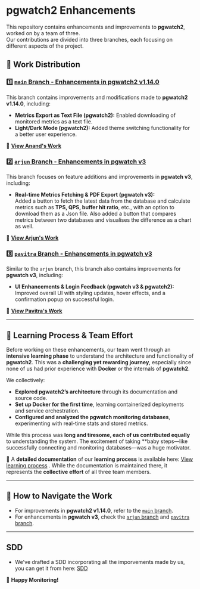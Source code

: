 # pgwatch2 Enhancements  

This repository contains enhancements and improvements to **pgwatch2**, worked on by a team of three.  
Our contributions are divided into three branches, each focusing on different aspects of the project.  

## 🔹 Work Distribution  

### 1️⃣ [`main` Branch - Enhancements in pgwatch2 v1.14.0](https://github.com/ml-agg08/pgwatch2--enhancements/blob/main/pgwatch2-anand/README.md)  
This branch contains improvements and modifications made to **pgwatch2 v1.14.0**, including:  

- **Metrics Export as Text File (pgwatch2):** Enabled downloading of monitored metrics as a text file.  
- **Light/Dark Mode (pgwatch2):** Added theme switching functionality for a better user experience.  

🔗 **[View Anand's Work](https://github.com/ml-agg08/pgwatch2--enhancements/blob/main/pgwatch2-anand/README.md)**  

### 2️⃣ [`arjun` Branch - Enhancements in pgwatch v3](https://github.com/ml-agg08/pgwatch2--enhancements/blob/arjun/README.md)  
This branch focuses on feature additions and improvements in **pgwatch v3**, including:  

- **Real-time Metrics Fetching & PDF Export (pgwatch v3):**  
  Added a button to fetch the latest data from the database and calculate metrics such as **TPS, QPS, buffer hit ratio**, etc., with an option to download them as a Json file.
  Also added a button that compares metrics between two databases and visualises the difference as a chart as well.  

🔗 **[View Arjun's Work](https://github.com/ml-agg08/pgwatch2--enhancements/blob/arjun/README.md)**  

### 3️⃣ [`pavitra` Branch - Enhancements in pgwatch v3](https://github.com/ml-agg08/pgwatch2--enhancements/blob/Pavitra/README.md)  
Similar to the `arjun` branch, this branch also contains improvements for **pgwatch v3**, including:  

- **UI Enhancements & Login Feedback (pgwatch v3 & pgwatch2):**  
  Improved overall UI with styling updates, hover effects, and a confirmation popup on successful login.  

🔗 **[View Pavitra's Work](https://github.com/ml-agg08/pgwatch2--enhancements/blob/Pavitra/README.md)**  

---

## 📌 Learning Process & Team Effort  
Before working on these enhancements, our team went through an **intensive learning phase** to understand the architecture and functionality of **pgwatch2**. This was a **challenging yet rewarding journey**, especially since none of us had prior experience with **Docker** or the internals of **pgwatch2**.  

We collectively:  
- **Explored pgwatch2’s architecture** through its documentation and source code.  
- **Set up Docker for the first time**, learning containerized deployments and service orchestration.  
- **Configured and analyzed the pgwatch monitoring databases**, experimenting with real-time stats and stored metrics.  

While this process was **long and tiresome, each of us contributed equally** to understanding the system. The excitement of taking **baby steps—like successfully connecting and monitoring databases—was a huge motivator.  

📄 A **detailed documentation** of our **learning process** is available here: [View learning process](https://github.com/ml-agg08/pgwatch2--enhancements/blob/arjun/ENVIRONMENTAL%20SETUP%20AND%20LEARNING%20PROCESS.pdf) . While the documentation is maintained there, it represents the **collective effort** of all three team members.  

---

## 📌 How to Navigate the Work  
- For improvements in **pgwatch2 v1.14.0**, refer to the [`main` branch](https://github.com/ml-agg08/pgwatch2--enhancements/blob/main/pgwatch2-anand/README.md).  
- For enhancements in **pgwatch v3**, check the [`arjun` branch](https://github.com/ml-agg08/pgwatch2--enhancements/blob/arjun/README.md) and [`pavitra` branch](https://github.com/ml-agg08/pgwatch2--enhancements/blob/Pavitra/README.md).  

---

## SDD
- We've drafted a SDD incorporating all the imporvements made by us, you can get it from here: [SDD](https://github.com/ml-agg08/pgwatch2--enhancements/blob/main/pgwatch2-anand/Software%20Design%20Document.pdf)

🚀 **Happy Monitoring!**
